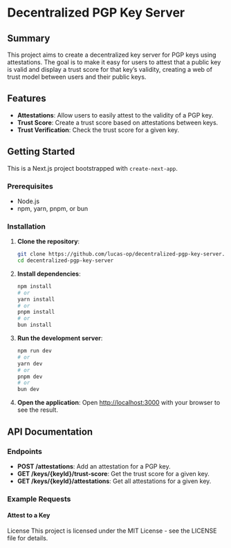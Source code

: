 # Decentralized PGP Key Server

## Summary

This project aims to create a decentralized key server for PGP keys using attestations. The goal is to make it easy for users to attest that a public key is valid and display a trust score for that key’s validity, creating a web of trust model between users and their public keys.

## Features

- **Attestations**: Allow users to easily attest to the validity of a PGP key.
- **Trust Score**: Create a trust score based on attestations between keys.
- **Trust Verification**: Check the trust score for a given key.

## Getting Started

This is a Next.js project bootstrapped with `create-next-app`.

### Prerequisites

- Node.js
- npm, yarn, pnpm, or bun

### Installation

1. **Clone the repository**:
    ```sh
    git clone https://github.com/lucas-op/decentralized-pgp-key-server.git
    cd decentralized-pgp-key-server
    ```

2. **Install dependencies**:
    ```sh
    npm install
    # or
    yarn install
    # or
    pnpm install
    # or
    bun install
    ```

3. **Run the development server**:
    ```sh
    npm run dev
    # or
    yarn dev
    # or
    pnpm dev
    # or
    bun dev
    ```

4. **Open the application**:
    Open [http://localhost:3000](http://localhost:3000) with your browser to see the result.

## API Documentation

### Endpoints

- **POST /attestations**: Add an attestation for a PGP key.
- **GET /keys/{keyId}/trust-score**: Get the trust score for a given key.
- **GET /keys/{keyId}/attestations**: Get all attestations for a given key.

### Example Requests

#### Attest to a Key

License
This project is licensed under the MIT License - see the LICENSE file for details.

